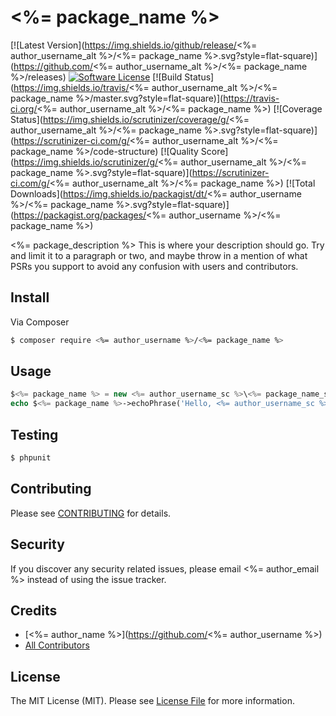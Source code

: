 # <%= package_name %>

[![Latest Version](https://img.shields.io/github/release/<%= author_username_alt %>/<%= package_name %>.svg?style=flat-square)](https://github.com/<%= author_username_alt %>/<%= package_name %>/releases)
[![Software License](https://img.shields.io/badge/license-MIT-brightgreen.svg?style=flat-square)](LICENSE.md)
[![Build Status](https://img.shields.io/travis/<%= author_username_alt %>/<%= package_name %>/master.svg?style=flat-square)](https://travis-ci.org/<%= author_username_alt %>/<%= package_name %>)
[![Coverage Status](https://img.shields.io/scrutinizer/coverage/g/<%= author_username_alt %>/<%= package_name %>.svg?style=flat-square)](https://scrutinizer-ci.com/g/<%= author_username_alt %>/<%= package_name %>/code-structure)
[![Quality Score](https://img.shields.io/scrutinizer/g/<%= author_username_alt %>/<%= package_name %>.svg?style=flat-square)](https://scrutinizer-ci.com/g/<%= author_username_alt %>/<%= package_name %>)
[![Total Downloads](https://img.shields.io/packagist/dt/<%= author_username %>/<%= package_name %>.svg?style=flat-square)](https://packagist.org/packages/<%= author_username %>/<%= package_name %>)

<%= package_description %>
This is where your description should go. Try and limit it to a paragraph or two, and maybe throw in a mention of what
PSRs you support to avoid any confusion with users and contributors.

## Install

Via Composer

``` bash
$ composer require <%= author_username %>/<%= package_name %>
```

## Usage

``` php
$<%= package_name %> = new <%= author_username_sc %>\<%= package_name_sc %>();
echo $<%= package_name %>->echoPhrase('Hello, <%= author_username_sc %>!');
```

## Testing

``` bash
$ phpunit
```

## Contributing

Please see [CONTRIBUTING](CONTRIBUTING.md) for details.

## Security

If you discover any security related issues, please email <%= author_email %> instead of using the issue tracker.

## Credits

- [<%= author_name %>](https://github.com/<%= author_username %>)
- [All Contributors](../../contributors)

## License

The MIT License (MIT). Please see [License File](LICENSE.md) for more information.
